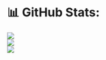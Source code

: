 # 📊 GitHub Stats:
![](https://github-readme-stats.vercel.app/api?username=sanashaju&theme=dark&hide_border=false&include_all_commits=false&count_private=false)<br/>
![](https://nirzak-streak-stats.vercel.app/?user=sanashaju&theme=dark&hide_border=false)<br/>
![](https://github-readme-stats.vercel.app/api/top-langs/?username=sanashaju&theme=dark&hide_border=false&include_all_commits=false&count_private=false&layout=compact)









